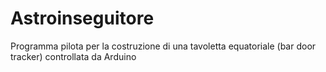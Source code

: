 # Astroinseguitore
Programma pilota per la costruzione di una tavoletta equatoriale (bar door tracker) controllata da Arduino
